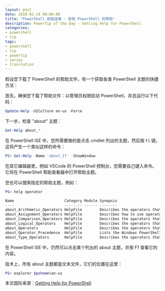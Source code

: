 ```yaml
---
layout: post
date: 2018-02-14 00:00:00
title: "PowerShell 技能连载 - 获取 PowerShell 的帮助"
description: PowerTip of the Day - Getting Help for PowerShell
categories:
- powershell
- tip
tags:
- powershell
- tip
- powertip
- series
- translation
---
```

假设您下载了 PowerShell 的帮助文件，有一个获取各类 PowerShell 主题的快捷方法：

首先，确保您下载了帮助文件：以管理员权限启动 PowerShell，并且运行以下代码：

```powershell
Update-Help -UICulture en-us -Force
```

下一步，检查 "about" 主题：

```powershell
Get-Help about_*
```

在 PowerShell ISE 中，您所需要做的是点击 cmdlet 列出的主题，然后按 `F1` 键。这将产生一个类似这样的命令：

```powershell
PS> Get-Help -Name 'about_If' -ShowWindow
```

在其它编辑器里，例如 VSCode 的 PowerShell 控制台，您需要自己键入命令。它将在 PowerShell 帮助查看器中打开帮助主题。

您也可以搜索指定的帮助主题，例如：

```powershell
PS> help operator

Name                       Category Module Synopsis
----                       -------- ------ --------
about_Arithmetic_Operators HelpFile        Describes the operators that perform…
about_Assignment_Operators HelpFile        Describes how to use operators to…
about_Comparison_Operators HelpFile        Describes the operators that compare…
about_Logical_Operators    HelpFile        Describes the operators that connect…
about_Operators            HelpFile        Describes the operators that are…
about_Operator_Precedence  HelpFile        Lists the Windows PowerShell operators…
about_Type_Operators       HelpFile        Describes the operators that work with…
```

在 PowerShell ISE 中，仍然可以点击某个列出的 about 主题，并按 F1 查看它的内容。

技术上，所有 about 主题都是文本文件，它们的位置在这里：

```powershell
PS> explorer $pshome\en-us
```

<!--more-->
本文国际来源：[Getting Help for PowerShell](http://community.idera.com/powershell/powertips/b/tips/posts/getting-help-for-powershell)
